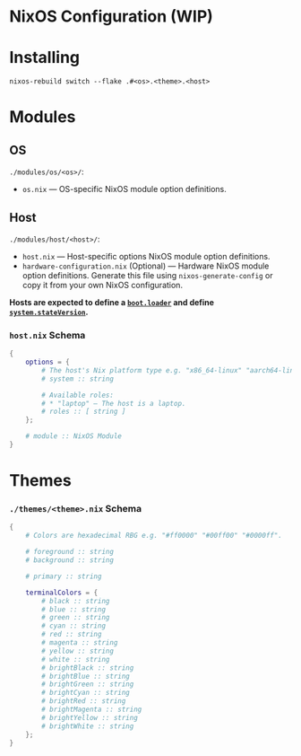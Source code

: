 # NixOS Configuration (WIP)

# Installing

```
nixos-rebuild switch --flake .#<os>.<theme>.<host>
```

# Modules

## OS

`./modules/os/<os>/`:  
* `os.nix` — OS-specific NixOS module option definitions.

## Host

`./modules/host/<host>/`:  
* `host.nix` — Host-specific options NixOS module option definitions.
* `hardware-configuration.nix` (Optional) — Hardware NixOS module option definitions. Generate this file using `nixos-generate-config` or copy it from your own NixOS configuration.  

**Hosts are expected to define a [`boot.loader`](https://search.nixos.org/options?query=boot.loader) and define [`system.stateVersion`](https://search.nixos.org/options?query=system.stateVersion).**

### `host.nix` Schema

```nix
{
    options = {
        # The host's Nix platform type e.g. "x86_64-linux" "aarch64-linux".
        # system :: string

        # Available roles:
        # * "laptop" — The host is a laptop.
        # roles :: [ string ]
    };

    # module :: NixOS Module
}
```

# Themes

### `./themes/<theme>.nix` Schema

```nix
{
    # Colors are hexadecimal RBG e.g. "#ff0000" "#00ff00" "#0000ff".

    # foreground :: string
    # background :: string

    # primary :: string

    terminalColors = {
        # black :: string
        # blue :: string
        # green :: string
        # cyan :: string
        # red :: string
        # magenta :: string
        # yellow :: string
        # white :: string
        # brightBlack :: string
        # brightBlue :: string
        # brightGreen :: string
        # brightCyan :: string
        # brightRed :: string
        # brightMagenta :: string
        # brightYellow :: string
        # brightWhite :: string
    };
}
```
